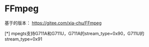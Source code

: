 # FFmpeg
基于的版本：
https://gitee.com/xia-chu/FFmpeg

[*] mpegts支持G711A和G711U，G711A的stream_type=0x90，G711U的stream_type=0x91
